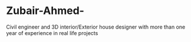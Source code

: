 # Zubair-Ahmed-
Civil engineer and 3D interior/Exterior house designer with more than one year of experience in real life projects
